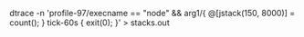 






  dtrace -n 'profile-97/execname == "node" && arg1/{
    @[jstack(150, 8000)] = count(); } tick-60s { exit(0); }' > stacks.out






